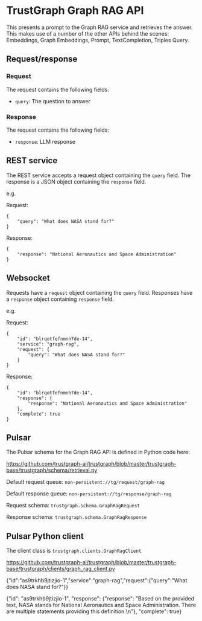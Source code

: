 
# TrustGraph Graph RAG API

This presents a prompt to the Graph RAG service and retrieves the answer.
This makes use of a number of the other APIs behind the scenes:
Embeddings, Graph Embeddings, Prompt, TextCompletion, Triples Query.

## Request/response

### Request

The request contains the following fields:
- `query`: The question to answer

### Response

The request contains the following fields:
- `response`: LLM response

## REST service

The REST service accepts a request object containing the `query` field.
The response is a JSON object containing the `response` field.

e.g.

Request:
```
{
    "query": "What does NASA stand for?"
}
```

Response:

```
{
    "response": "National Aeronautics and Space Administration"
}
```

## Websocket

Requests have a `request` object containing the `query` field.
Responses have a `response` object containing `response` field.

e.g.

Request:

```
{
    "id": "blrqotfefnmnh7de-14",
    "service": "graph-rag",
    "request": {
        "query": "What does NASA stand for?"
    }
}
```

Response:

```
{
    "id": "blrqotfefnmnh7de-14",
    "response": {
        "response": "National Aeronautics and Space Administration"
    },
    "complete": true
}
```

## Pulsar

The Pulsar schema for the Graph RAG API is defined in Python code here:

https://github.com/trustgraph-ai/trustgraph/blob/master/trustgraph-base/trustgraph/schema/retrieval.py

Default request queue:
`non-persistent://tg/request/graph-rag`

Default response queue:
`non-persistent://tg/response/graph-rag`

Request schema:
`trustgraph.schema.GraphRagRequest`

Response schema:
`trustgraph.schema.GraphRagResponse`

## Pulsar Python client

The client class is
`trustgraph.clients.GraphRagClient`

https://github.com/trustgraph-ai/trustgraph/blob/master/trustgraph-base/trustgraph/clients/graph_rag_client.py







{"id":"as9trkhb9jtizjio-1","service":"graph-rag","request":{"query":"What does NASA stand for?"}}


{"id": "as9trkhb9jtizjio-1", "response": {"response": "Based on the provided text, NASA stands for National Aeronautics and Space Administration.  There are multiple statements providing this definition.\n"}, "complete": true}

